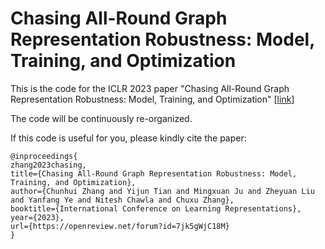 # Chasing All-Round Graph Representation Robustness: Model, Training, and Optimization
This is the code for the ICLR 2023 paper "Chasing All-Round Graph Representation Robustness: Model, Training, and Optimization" [[link](https://openreview.net/forum?id=7jk5gWjC18M)]

The code will be continuously re-organized.

If this code is useful for you, please kindly cite the paper:
```
@inproceedings{
zhang2023chasing,
title={Chasing All-Round Graph Representation Robustness: Model, Training, and Optimization},
author={Chunhui Zhang and Yijun Tian and Mingxuan Ju and Zheyuan Liu and Yanfang Ye and Nitesh Chawla and Chuxu Zhang},
booktitle={International Conference on Learning Representations},
year={2023},
url={https://openreview.net/forum?id=7jk5gWjC18M}
}
```